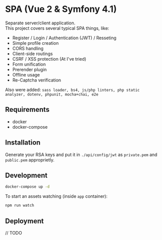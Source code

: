 # SPA (Vue 2 & Symfony 4.1)
Separate server/client application. \
This project covers several typical SPA things, like:

* Register / Login / Authentication (JWT) / Resseting
* Simple profile creation
* CORS handling
* Client-side routings
* CSRF / XSS protection (At I've tried)
* Form unification
* Prerender plugin
* Offline usage
* Re-Captcha verification

Also were added: `sass loader, bs4, js/php linters, php static analyzer, dotenv, phpunit, mocha+chai, e2e`

## Requirements

* docker
* docker-compose

## Installation

Generate your RSA keys and put it in `./api/config/jwt` 
as `private.pem` and `public.pem` approprietly.

## Development

```bash
docker-compose up -d
```

To start an assets watching (inside `app` container):

```bash
npm run watch
```

## Deployment

// TODO

